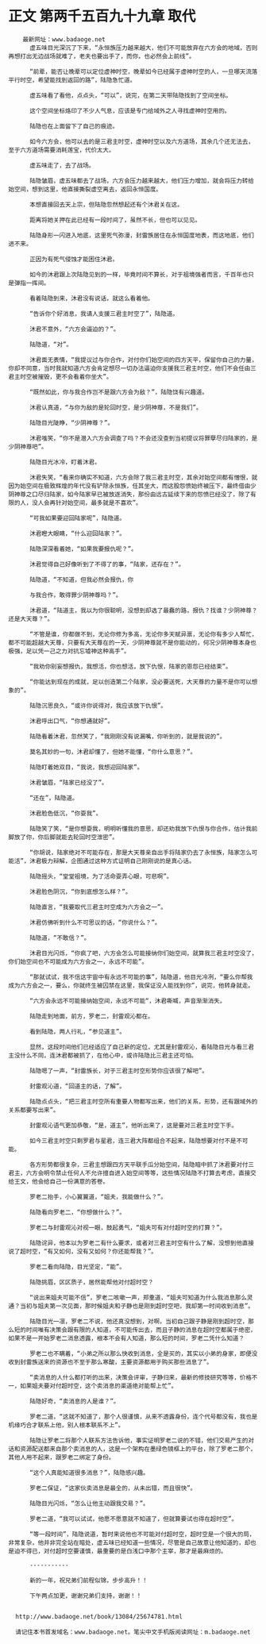 # 正文 第两千五百九十九章 取代
        最新网址：www.badaoge.net
          虚五味目光深沉了下来，“永恒族压力越来越大，他们不可能放弃在六方会的地域，否则再想打出无边战场就难了，老夫也要出手了，而你，也必然会上前线”。
      
          “前辈，能否让晚辈可以定位虚神时空，晚辈如今已经属于虚神时空的人，一旦哪天流落平行时空，希望能找到返回的路”，陆隐急忙道。
      
          虚五味看了看他，点点头，“可以”，说完，在第二天带陆隐找到了空间坐标。
      
          这个空间坐标烙印了不少人气息，应该是专门给域外之人寻找虚神时空用的。
      
          陆隐也在上面留下了自己的痕迹。
      
          如今六方会，他可以去的是三君主时空，虚神时空以及六方道场，其余几个还无法去，至于六方道场需要消耗莲宝，代价太大。
      
          虚五味走了，去了战场。
      
          陆隐皱眉，虚五味都去了战场，六方会压力越来越大，他们压力增加，就会将压力转给始空间，想到这里，他直接撕裂虚空离去，返回永恒国度。
      
          本想直接回去天上宗，但陆隐忽然想起还有个沐君关在这。
      
          距离将她关押在此已经有一段时间了，虽然不长，但也可以见见。
      
          陆隐身形一闪进入地底，这里死气弥漫，封雷族居住在永恒国度地表，而这地底，他们进不来。
      
          正因为有死气侵蚀才能困住沐君。
      
          如今的沐君跟上次陆隐见到的一样，毕竟时间不算长，对于祖境强者而言，千百年也只是弹指一挥间。
      
          看着陆隐到来，沐君没有说话，就这么看着他。
      
          “告诉你个好消息，我请人支援三君主时空了”，陆隐道。
      
          沐君不意外，“六方会逼迫的？”。
      
          陆隐道，“对”。
      
          沐君面无表情，“我提议过与你合作，对付你们始空间的四方天平，保留你自己的力量，你却不同意，当时我就知道六方会肯定想尽一切办法逼迫你支援我三君主时空，他们不会任由三君主时空被摧毁，更不会看着你坐大”。
      
          “既然如此，你与我合作岂不是跟六方会为敌？”，陆隐饶有兴趣道。
      
          沐君认真道，“与你为敌的是轮回时空，是少阴神尊，不是我们”。
      
          陆隐目光陡睁，“少阴神尊？”。
      
          沐君嗤笑，“你不是潜入六方会调查了吗？不会还没查到当初提议将罪孽尽归陆家的，是少阴神尊吧”。
      
          陆隐目光冰冷，盯着沐君。
      
          沐君失笑，“看来你确实不知道，六方会除了我三君主时空，其余对始空间都有憎恨，就因为始空间在极致辉煌的年代没有铲除永恒族，任其坐大，而这股怨愤始终被压下，最终借由少阴神尊之口尽归陆家，如今陆家早已被放逐消失，那份由远古延续下来的怨愤已经没了，除了有限的人，没人会再针对始空间，最多就是不喜欢”。
      
          “可我如果要迎回陆家呢”，陆隐道。
      
          沐君瞪大眼睛，“什么迎回陆家？”。
      
          陆隐深深看着她，“如果我要报仇呢？”。
      
          沐君觉得自己好像听到了不得了的事，“陆家，还存在？”。
      
          陆隐道，“不知道，但我必然会报仇，你
      
          与我合作，敢得罪少阴神尊吗？”。
      
          沐君道，“陆道主，我以为你很聪明，没想到却选了最蠢的路，报仇？找谁？少阴神尊？还是大天尊？”。
      
          “不管是谁，你都做不到，无论你修为多高，无论你多天赋异禀，无论你有多少人帮忙，都不可能超越大天尊，只要有大天尊在的一天，少阴神尊就不是你能动的，何况少阴神尊本身也极强，足以凭一己之力对抗忘墟神这种高手”。
      
          “我劝你别妄想报仇，我想活，你也想活，放下仇恨，陆家的恩怨已经结束”。
      
          “你能达到现在的成就，足以创造第二个陆家，没必要送死，大天尊的力量不是你可以想象的”。
      
          陆隐沉思良久，“或许你说得对，我应该放下仇恨”。
      
          沐君呼出口气，“你想通就好”。
      
          陆隐看着沐君，忽然笑了，“我刚刚没有说漏嘴，你听到的，就是我说的”。
      
          莫名其妙的一句，沐君却懂了，但她不能懂，“你什么意思？”。
      
          陆隐盯着她双目，“我说，我想迎回陆家”。
      
          沐君皱眉，“陆家已经没了”。
      
          “还在”，陆隐道。
      
          沐君脸色低沉，“你耍我”。
      
          陆隐笑了笑，“是你想耍我，明明听懂我的意思，却还劝我放下仇恨与你合作，估计我前脚放了你，你后脚就能去轮回时空泄密”。
      
          “你胡说，陆家绝对不可能存在，那是大天尊亲自出手将陆家仍去了永恒族，陆家怎么可能活”，沐君极力辩解，企图通过这种方式证明自己刚刚说的是真心话。
      
          陆隐摇头，“堂堂祖境，为了活命耍弄心眼，可悲啊”。
      
          沐君脸色阴沉，“你到底想怎么样？”。
      
          陆隐直言，“我要取代三君主时空成为六方会之一”。
      
          沐君仿佛听到什么不可思议的话，“你说什么？”。
      
          陆隐道，“不敢信？”。
      
          沐君目光闪烁，“你疯了吧，六方会怎么可能接纳你们始空间，就算我三君主时空没了，你们始空间也不可能成为六方会之一，永远不可能”。
      
          “那就试试，我不信这宇宙中有永远不可能的事”，陆隐道，他目光冷冽，“要么你帮我成为六方会之一，要么，你就终生被囚禁在这里，我保证没人能找到你”，说完，他转身就走。
      
          “六方会永远不可能接纳始空间，永远不可能“，沐君嘶喊，声音渐渐消失。
      
          陆隐走到地面，前方，罗老二，封雷观沁都在。
      
          看到陆隐，两人行礼，“参见道主”。
      
          显然，这段时间他们已经适应了自己新的定位，尤其是封雷观沁，看陆隐目光与看三君主没什么不同，连沐君都被抓了，在他心中，或许陆隐比三君主还可怕。
      
          陆隐嗯了一声，“封雷族长，对于三君主时空形势你应该很了解吧”。
      
          封雷观沁道，“回道主的话，了解”。
      
          陆隐点点头，“把三君主时空所有重要人物都写出来，他们的关系，形势，还有跟域外的关系都要写出来”。
      
          封雷观沁语气更加恭敬，“是，道主”，他听出来了，这是要对三君主时空下手。
      
          如今三君主时空只剩罗君与星君，连三君大阵都组合不起来，陆隐想要对付不是不可能。
      
          各方形势都很复杂，三君主想跟四方天平联手瓜分始空间，陆隐暗中抓了沐君要对付三君主，六方会明令禁止任何人不允许擅自进入始空间等等，这些情况陆隐不打算去考虑，直接交给王文，他会给自己一份满意的答卷。
      
          罗老二抬手，小心翼翼道，“姐夫，我能做什么？”。
      
          陆隐看向罗老二，“你想做什么？”。
      
          罗老二与封雷观沁对视一眼，鼓起勇气，“姐夫可有对付超时空的打算？”。
      
          陆隐诧异，他本以为罗老二有什么要求，或者对三君主时空有什么了解，没想到他直接说了超时空，“有又如何，没有又如何？你还能帮我？”。
      
          罗老二看向陆隐，目光坚定，“能”。
      
          陆隐挑眉，区区质子，居然能帮他对付超时空？
      
          “说出来姐夫可能不信”，罗老二咳嗽一声，郑重道，“姐夫可知道为什么我消息那么灵通？当初与姐夫第一次见面，那时候姐夫和子静也是刚到超时空吧，我却第一时间收到消息”。
      
          陆隐目光一凛，罗老二不说，他还真没想到，对啊，当初自己跟子静是刚到超时空，那么短的时间唯有决策会跟有限的人知道，不可能传出去，而且子静的消息在超时空都属于绝密，如果不是一开始罗老二消息透露，根本不会有人知道，那么短的时间，罗老二凭什么知道？
      
          罗老二也不瞒着，“小弟之所以那么快收到消息，全是买的，其实以小弟的身家，即便没收到封雷族送来的资源也不至于那么寒酸，主要资源都用于购买那些消息了”。
      
          “卖消息的人什么都打听的出来，决策会评审，子静归来，最新的修技研究等等，价格不一，如果姐夫要对付超时空，这个卖消息的渠道绝对能帮上忙”。
      
          陆隐好奇，“卖消息的人是谁？”。
      
          罗老二道，“这就不知道了，那个人很谨慎，从来不透露身份，连个代号都没有，我也是机缘巧合才联系上他，别人根本联系不上”。
      
          陆隐让罗老二将那个人联系方法告诉他，事实证明罗老二说的不错，他们交易产生的对话和资源配送都来自那个卖消息的人，这是一个架构在墨绿色镜框上的平台，除了罗老二那个，其他人用不起来，跟罗老二绑定了身份。
      
          “这个人真能知道很多消息？”，陆隐感兴趣。
      
          罗老二保证，“这家伙卖消息是最全的，从未出错，而且很快”。
      
          陆隐目光闪烁，“怎么让他主动跟我交易？”。
      
          罗老二道，“我可以试试，他愿不愿意就不知道了，但就算要试也得在超时空”。
      
          “等一段时间”，陆隐说道，暂时来说他也不可能对付超时空，超时空是一个很大的局，非常复杂，他并非完全站在暗处，虚五味已经知道一些情况，尽管是自己故意让他知道的，却也是迫不得已，对付超时空要谨慎，最重要的是白浅口中那个主宰，那才是最麻烦的。
      
          -----------
      
          新的一年，祝兄弟们前程似锦，步步高升！！
      
          下午两点加更，谢谢兄弟们支持，谢谢！！
      
      
      http://www.badaoge.net/book/13084/25674781.html
      
      请记住本书首发域名：www.badaoge.net。笔尖中文手机版阅读网址：m.badaoge.net